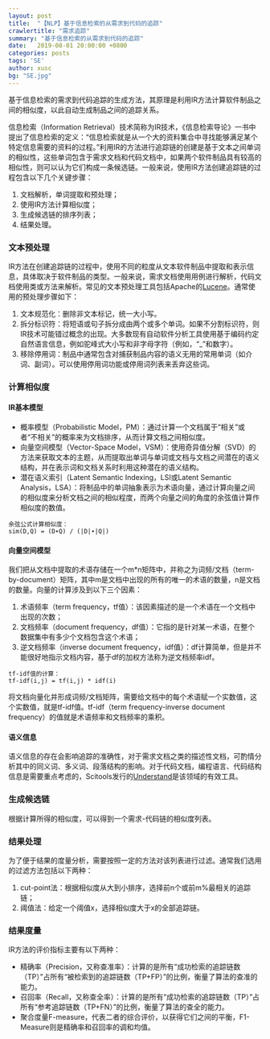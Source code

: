```yaml
---
layout: post
title:  "【NLP】基于信息检索的从需求到代码的追踪"
crawlertitle: "需求追踪"
summary: "基于信息检索的从需求到代码的追踪"
date:   2019-08-01 20:00:00 +0800
categories: posts
tags: 'SE'
author: xusc
bg: "SE.jpg"
---
```


基于信息检索的需求到代码追踪的生成方法，其原理是利用IR方法计算软件制品之间的相似度，以此自动生成制品之间的追踪关系。

信息检索（Information Retrieval）技术简称为IR技术，《信息检索导论》一书中提出了信息检索的定义：“信息检索就是从一个大的资料集合中寻找能够满足某个特定信息需要的资料的过程。”利用IR的方法进行追踪链的创建是基于文本之间单词的相似性，这些单词包含于需求文档和代码文档中，如果两个软件制品具有较高的相似性，则可以认为它们构成一条候选链。一般来说，使用IR方法创建追踪链的过程包含以下几个关键步骤：
1. 文档解析，单词提取和预处理；
2. 使用IR方法计算相似度；
3. 生成候选链的排序列表；
4. 结果处理。

### 文本预处理
IR方法在创建追踪链的过程中，使用不同的粒度从文本软件制品中提取和表示信息，具体取决于软件制品的类型。一般来说，需求文档使用用例进行解析，代码文档使用类或方法来解析。常见的文本预处理工具包括Apache的[Lucene][Lucene]。通常使用的预处理步骤如下：
1. 文本规范化：删除非文本标记，统一大小写。
2. 拆分标识符：将短语或句子拆分成由两个或多个单词。如果不分割标识符，则IR技术可能错过概念的出现。大多数现有自动软件分析工具使用基于编码约定自然语言信息，例如驼峰式大小写和非字母字符（例如，“_”和数字）。
3. 移除停用词：制品中通常包含对捕获制品内容的语义无用的常用单词（如介词、副词）。可以使用停用词功能或停用词列表来丢弃这些词。

[Lucene]: https://lucene.apache.org/

### 计算相似度

#### IR基本模型
- 概率模型（Probabilistic Model，PM）：通过计算一个文档属于“相关”或者“不相关”的概率来为文档排序，从而计算文档之间相似度。
- 向量空间模型（Vector-Space Model，VSM）：使用奇异值分解（SVD）的方法来获取文本的主题，从而提取出单词与单词或文档与文档之间潜在的语义结构，并在表示词和文档关系时利用这种潜在的语义结构。
- 潜在语义索引（Latent Semantic Indexing，LSI或Latent Semantic Analysis，LSA）：将制品中的单词抽象表示为术语向量，通过计算向量之间的相似度来分析文档之间的相似程度，而两个向量之间的角度的余弦值计算作相似度的数值。

```
余弦公式计算相似度：
sim(D,Q) = (D∙Q) / (|D|∙|Q|)
```

#### 向量空间模型
我们把从文档中提取的术语存储在一个m*n矩阵中，并称之为词频/文档（term-by-document）矩阵，其中m是文档中出现的所有的唯一的术语的数量，n是文档的数量。向量的计算涉及到以下三个因素：
1. 术语频率（term frequency，tf值）：该因素描述的是一个术语在一个文档中出现的次数；
2. 文档频率（document frequency，df值）：它指的是针对某一术语，在整个数据集中有多少个文档包含这个术语；
3. 逆文档频率（inverse document frequency，idf值）：df计算简单，但是并不能很好地指示文档内容，基于df的加权方法称为逆文档频率idf。

```
tf-idf值的计算：
tf-idf(i,j) = tf(i,j) * idf(i)
```

将文档向量化并形成词频/文档矩阵，需要给文档中的每个术语赋一个实数值，这个实数值，就是tf-idf值。tf-idf（term frequency-inverse document frequency）的值就是术语频率和文档频率的乘积。

#### 语义信息
语义信息的存在会影响追踪的准确性，对于需求文档之类的描述性文档，可酌情分析其中的同义词、多义词、段落结构的影响。对于代码文档，编程语言、代码结构信息是需要重点考虑的，Scitools发行的[Understand][Understand]是该领域的有效工具。

[Understand]: https://scitools.com/

### 生成候选链
根据计算所得的相似度，可以得到一个需求-代码链的相似度列表。

### 结果处理
为了便于结果的度量分析，需要按照一定的方法对该列表进行过滤。通常我们选用的过滤方法包括以下两种：
1. cut-point法：根据相似度从大到小排序，选择前n个或前m%最相关的追踪链；
2. 阈值法：给定一个阈值x，选择相似度大于x的全部追踪链。

### 结果度量
IR方法的评价指标主要有以下两种：
- 精确率（Precision，又称查准率）：计算的是所有“成功检索的追踪链数（TP）”占所有“被检索到的追踪链数（TP+FP）”的比例，衡量了算法的查准的能力。
- 召回率（Recall，又称查全率）：计算的是所有“成功检索的追踪链数（TP）”占所有“参考追踪链数（TP+FN）”的比例，衡量了算法的查全的能力。
- 聚合度量F-measure，代表二者的综合评价，以获得它们之间的平衡，F1-Measure则是精确率和召回率的调和均值。
